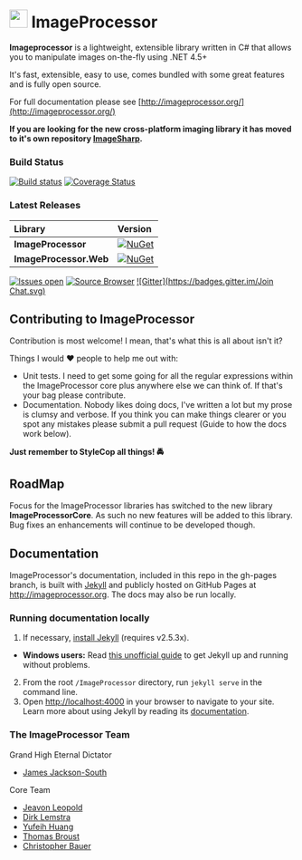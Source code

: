 # <img src="https://raw.githubusercontent.com/JimBobSquarePants/ImageProcessor/develop/build/icons/imageprocessor-logo-64.png" width="32" height="32"/> ImageProcessor

**Imageprocessor** is a lightweight, extensible library written in C# that allows you to manipulate images on-the-fly using .NET 4.5+

It's fast, extensible, easy to use, comes bundled with some great features and is fully open source.

For full documentation please see [http://imageprocessor.org/](http://imageprocessor.org/)

**If you are looking for the new cross-platform imaging library it has moved to it's own repository [ImageSharp](https://github.com/JimBobSquarePants/ImageSharp).**

### Build Status

[![Build status](https://ci.appveyor.com/api/projects/status/8ypr7527dnao04yr/branch/Framework?svg=true)](https://ci.appveyor.com/project/JamesSouth/imageprocessor/branch/Framework)
[![Coverage Status](https://coveralls.io/repos/JimBobSquarePants/ImageProcessor/badge.svg?branch=V2&service=github)](https://coveralls.io/r/JimBobSquarePants/ImageProcessor?branch=Framework)

### Latest Releases
|Library           |Version           |
|:-----------------|:-----------------|
|**ImageProcessor**|[![NuGet](https://buildstats.info/nuget/ImageProcessor)](https://www.nuget.org/packages/ImageProcessor)|
|**ImageProcessor.Web**|[![NuGet](https://buildstats.info/nuget/ImageProcessor.Web)](https://www.nuget.org/packages/ImageProcessor.Web)|

[![Issues open](http://img.shields.io/github/issues-raw/JimBobSquarePants/imageprocessor.svg)](https://huboard.com/JimBobSquarePants/ImageProcessor/)
[![Source Browser](https://img.shields.io/badge/Browse-Source-green.svg)](http://sourcebrowser.io/Browse/JimBobSquarePants/ImageProcessor/)
[![Gitter](https://badges.gitter.im/Join Chat.svg)](https://gitter.im/JimBobSquarePants/ImageProcessor?utm_source=badge&utm_medium=badge&utm_campaign=pr-badge&utm_content=badge)

## Contributing to ImageProcessor
Contribution is most welcome! I mean, that's what this is all about isn't it?

Things I would :heart: people to help me out with:

 - Unit tests. I need to get some going for all the regular expressions within the ImageProcessor core plus anywhere else we can think of. If that's your bag please contribute.
 - Documentation. Nobody likes doing docs, I've written a lot but my prose is clumsy and verbose. If you think you can make things clearer or you spot any mistakes please submit a pull request (Guide to how the docs work below).

**Just remember to StyleCop all things! :oncoming_police_car:**

## RoadMap
Focus for the ImageProcessor libraries has switched to the new library **ImageProcessorCore**. As such no new features will be added to this library. Bug fixes an enhancements will continue to be developed though. 

## Documentation

ImageProcessor's documentation, included in this repo in the gh-pages branch, is built with [Jekyll](http://jekyllrb.com) and publicly hosted on GitHub Pages at <http://imageprocessor.org>. The docs may also be run locally.

### Running documentation locally
1. If necessary, [install Jekyll](http://jekyllrb.com/docs/installation) (requires v2.5.3x).
  - **Windows users:** Read [this unofficial guide](https://github.com/juthilo/run-jekyll-on-windows/) to get Jekyll up and running without problems. 
2. From the root `/ImageProcessor` directory, run `jekyll serve` in the command line.
3. Open <http://localhost:4000> in your browser to navigate to your site.
Learn more about using Jekyll by reading its [documentation](http://jekyllrb.com/docs/home/).

### The ImageProcessor Team

Grand High Eternal Dictator
- [James Jackson-South](https://github.com/jimbobsquarepants)

Core Team
- [Jeavon Leopold](https://github.com/jeavon)
- [Dirk Lemstra](https://github.com/dlemstra)
- [Yufeih Huang](https://github.com/yufeih)
- [Thomas Broust](https://github.com/cosmo0)
- [Christopher Bauer](https://github.com/christopherbauer)